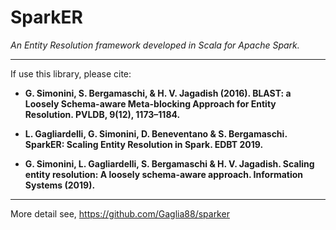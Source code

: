 # SparkER
_An Entity Resolution framework developed in Scala for Apache Spark._

---

If use this library, please cite:

- **G. Simonini, S. Bergamaschi, & H. V. Jagadish (2016). BLAST: a Loosely Schema-aware Meta-blocking Approach for Entity Resolution. PVLDB, 9(12), 1173–1184.**

- **L. Gagliardelli, G. Simonini, D. Beneventano & S. Bergamaschi. SparkER: Scaling Entity Resolution in Spark. EDBT 2019.**

- **G. Simonini, L. Gagliardelli, S. Bergamaschi & H. V. Jagadish. Scaling entity resolution: A loosely schema-aware approach. Information Systems (2019).**

---
More detail see, https://github.com/Gaglia88/sparker
